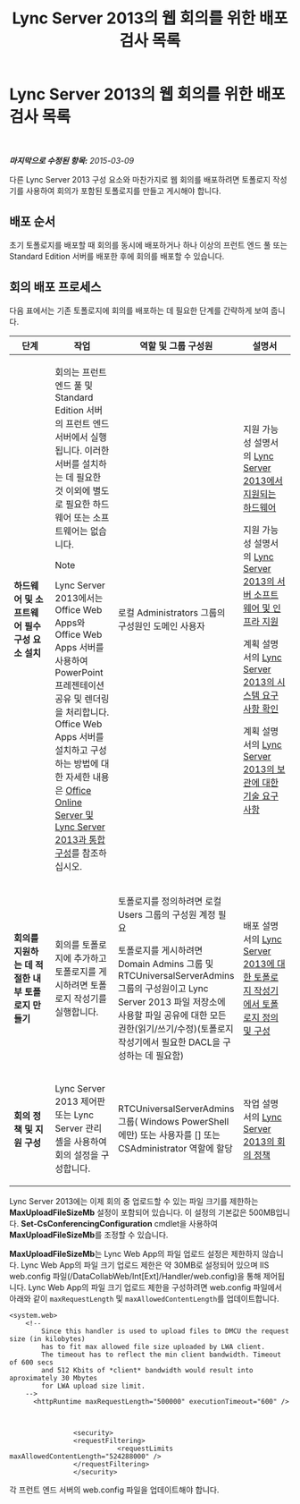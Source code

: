 ﻿---
title: Lync Server 2013의 웹 회의를 위한 배포 검사 목록
TOCTitle: Lync Server 2013의 웹 회의를 위한 배포 검사 목록
ms:assetid: 9908ebe0-e5d3-4920-b9b1-85021f7e69e9
ms:mtpsurl: https://technet.microsoft.com/ko-kr/library/JJ205104(v=OCS.15)
ms:contentKeyID: 49304478
ms.date: 08/24/2015
mtps_version: v=OCS.15
ms.translationtype: HT
---

# Lync Server 2013의 웹 회의를 위한 배포 검사 목록

 

_**마지막으로 수정된 항목:** 2015-03-09_

다른 Lync Server 2013 구성 요소와 마찬가지로 웹 회의를 배포하려면 토폴로지 작성기를 사용하여 회의가 포함된 토폴로지를 만들고 게시해야 합니다.

## 배포 순서

초기 토폴로지를 배포할 때 회의를 동시에 배포하거나 하나 이상의 프런트 엔드 풀 또는 Standard Edition 서버를 배포한 후에 회의를 배포할 수 있습니다.

## 회의 배포 프로세스

다음 표에서는 기존 토폴로지에 회의를 배포하는 데 필요한 단계를 간략하게 보여 줍니다.


<table>
<colgroup>
<col style="width: 25%" />
<col style="width: 25%" />
<col style="width: 25%" />
<col style="width: 25%" />
</colgroup>
<thead>
<tr class="header">
<th>단계</th>
<th>작업</th>
<th>역할 및 그룹 구성원</th>
<th>설명서</th>
</tr>
</thead>
<tbody>
<tr class="odd">
<td><p><strong>하드웨어 및 소프트웨어 필수 구성 요소 설치</strong></p></td>
<td><p>회의는 프런트 엔드 풀 및 Standard Edition 서버의 프런트 엔드 서버에서 실행됩니다. 이러한 서버를 설치하는 데 필요한 것 이외에 별도로 필요한 하드웨어 또는 소프트웨어는 없습니다.</p>
<div class="alert">

> [!NOTE]
> Lync Server 2013에서는 Office Web Apps와 Office Web Apps 서버를 사용하여 PowerPoint 프레젠테이션 공유 및 렌더링을 처리합니다. Office Web Apps 서버를 설치하고 구성하는 방법에 대한 자세한 내용은 <A href="lync-server-2013-enabling-office-web-apps-server-and-lync-server-2013.md">Office Online Server 및 Lync Server 2013과 통합 구성</A>를 참조하십시오.


</div></td>
<td><p>로컬 Administrators 그룹의 구성원인 도메인 사용자</p></td>
<td><p>지원 가능성 설명서의 <a href="lync-server-2013-supported-hardware.md">Lync Server 2013에서 지원되는 하드웨어</a></p>
<p>지원 가능성 설명서의 <a href="lync-server-2013-server-software-and-infrastructure-support.md">Lync Server 2013의 서버 소프트웨어 및 인프라 지원</a></p>
<p>계획 설명서의 <a href="lync-server-2013-determining-your-system-requirements.md">Lync Server 2013의 시스템 요구 사항 확인</a></p>
<p>계획 설명서의 <a href="lync-server-2013-technical-requirements-for-archiving.md">Lync Server 2013의 보관에 대한 기술 요구 사항</a></p>
<p></p></td>
</tr>
<tr class="even">
<td><p><strong>회의를 지원하는 데 적절한 내부 토폴로지 만들기</strong></p></td>
<td><p>회의를 토폴로지에 추가하고 토폴로지를 게시하려면 토폴로지 작성기를 실행합니다.</p></td>
<td><p>토폴로지를 정의하려면 로컬 Users 그룹의 구성원 계정 필요</p>
<p>토폴로지를 게시하려면 Domain Admins 그룹 및 RTCUniversalServerAdmins 그룹의 구성원이고 Lync Server 2013 파일 저장소에 사용할 파일 공유에 대한 모든 권한(읽기/쓰기/수정)(토폴로지 작성기에서 필요한 DACL을 구성하는 데 필요함)</p></td>
<td><p>배포 설명서의 <a href="lync-server-2013-define-and-configure-a-topology-in-topology-builder.md">Lync Server 2013에 대한 토폴로지 작성기에서 토폴로지 정의 및 구성</a></p></td>
</tr>
<tr class="odd">
<td><p><strong>회의 정책 및 지원 구성</strong></p></td>
<td><p>Lync Server 2013 제어판 또는 Lync Server 관리 셸을 사용하여 회의 설정을 구성합니다.</p></td>
<td><p>RTCUniversalServerAdmins 그룹( Windows PowerShell에만) 또는 사용자를 [] 또는 CSAdministrator 역할에 할당</p></td>
<td><p>작업 설명서의 <a href="lync-server-2013-conferencing-policies.md">Lync Server 2013의 회의 정책</a></p></td>
</tr>
</tbody>
</table>


Lync Server 2013에는 이제 회의 중 업로드할 수 있는 파일 크기를 제한하는 **MaxUploadFileSizeMb** 설정이 포함되어 있습니다. 이 설정의 기본값은 500MB입니다. **Set-CsConferencingConfiguration** cmdlet을 사용하여 **MaxUploadFileSizeMb**를 조정할 수 있습니다.

**MaxUploadFileSizeMb**는 Lync Web App의 파일 업로드 설정은 제한하지 않습니다. Lync Web App의 파일 크기 업로드 제한은 약 30MB로 설정되어 있으며 IIS web.config 파일(/DataCollabWeb/Int\[Ext\]/Handler/web.config)을 통해 제어됩니다. Lync Web App의 파일 크기 업로드 제한을 구성하려면 web.config 파일에서 아래와 같이 `maxRequestLength` 및 `maxAllowedContentLength`를 업데이트합니다.

    <system.web>
        <!-- 
            Since this handler is used to upload files to DMCU the request size (in kilobytes) 
            has to fit max allowed file size uploaded by LWA client.
            The timeout has to reflect the min client bandwidth. Timeout of 600 secs 
            and 512 Kbits of *client* bandwidth would result into aproximately 30 Mbytes 
            for LWA upload size limit.
        -->
          <httpRuntime maxRequestLength="500000" executionTimeout="600" />
    
    
    
                    <security>
                    <requestFiltering>
                               <requestLimits maxAllowedContentLength="524288000" />
                    </requestFiltering>
                    </security>

각 프런트 엔드 서버의 web.config 파일을 업데이트해야 합니다.

